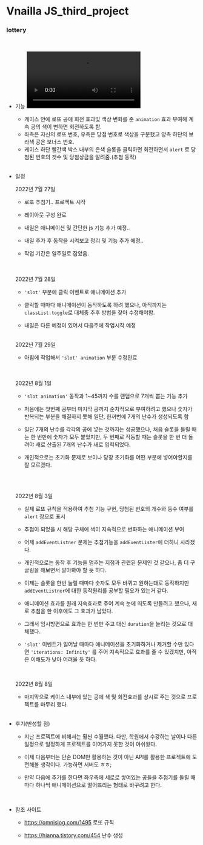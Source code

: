 <h1>Vnailla JS_third_project</h1>

<h3>lottery</h3>

<br>

* 기능
    <video src="https://user-images.githubusercontent.com/65724413/187194896-f3a01f77-74e0-4946-a489-4ee3f291139b.mp4"/>
  * 케이스 안에 로또 공에  회전 효과및 색상 변화를 준 `animation` 효과 부여해 계속 공의 색이 변하면 회전하도록 함.
  *  좌측은 자신의 로또 번호, 우측은 당첨 번호로 색상을 구분했고 양측 하단의 보라색 공은 보너스 번호.
  * 케이스 하단 빨간색 박스 내부의 은색 슬롯을 클릭하면 회전하면서 `alert` 로 당첨된 번호의 갯수 및  당첨상금을 알려줌.(추첨 동작)<br><br>

* 일정

  2022년 7월 27일<br>

  * 로또 추첨기.. 프로젝트 시작

  * 레이아웃 구성 완료

  * 내일은 애니메이션 및 간단한 js 기능 추가 예정.. 

  * 내일 추가 후 동작을 시켜보고 정리 및 기능 추가 에정..

  * 작업 기간은 일주일로 잡았음. 

  <br>
  <br>
  2022년 7월 28일<br>

  * `'slot'` 부분에 클릭 이벤트로 애니메이션 추가

  * 클릭할 때마다 애니메이션이 동작하도록 하려 했으나, 아직까지는 `classList.toggle`로 대체중 추후 방법을 찾아 수정해야함.

  * 내일은 다른 예정이 있어서 다음주에 작업시작 예정<br><br>

  2022년 7월 29일<br>

  * 아침에 작업해서 `'slot' animation` 부분 수정완료

  <br>

  <br>

  2022년 8월 1일<br>

  * `'slot animation'` 동작과 1~45까지 수를 랜덤으로 7개씩 뽑는 기능 추가

  * 처음에는 첫번째 공부터 마지막 공까지 순차적으로 부여하려고 했으나 숫자가 반복되는 부분을 해결하지 못해 일단, 한꺼번에 7개의 난수가 생성되도록 함

  * 일단 7개의 난수를 각각의 공에 넣는 것까지는 성공했으나,  처음 슬롯을 돌릴 때는 한 번만에 숫자가 모두 붙었지만, 두 번째로 작동할 때는 슬롯을 한 번 더 돌려야 새로 산출된 7개의 난수가 새로 입력되었다.

  * 개인적으로는 초기화 문제로 보이나 당장 초기화를 어떤 부분에 넣어야할지를 잘 모르겠다.

  <br><br>

  2022년 8월 3일<br>

  * 실제 로또 규칙을 적용하여 추첨 기능 구현, 당첨된 번호의 개수와 등수 여부를 `alert` 창으로 표시

  * 추첨이 되었을 시 해당 구체에 색이 지속적으로 변화하는 애니메이션 부여

  * 어제 `addEventListner` 문제는 추첨기능을 `addEventLister`에 더하니 사라졌다. 

  * 개인적으로는 동작 후 기능을 멈추는 지점과 관련된 문제인 것 같으나, 좀 더 구글링을 해보면서 알아봐야 할 듯 하다. 

  * 이제는 슬롯을 한번 눌릴 때마다 숫자도 모두 바뀌고 원하는대로 동작하지만 `addEventListner`에 대한 동작원리를 공부할 필요가 있는거 같다. 

  * 애니메이션 효과를 원래 지속효과로 주어 계속 눈에 띄도록 만들려고 했으나, 새로 추첨을 한 이후에도 그 효과가 남았다.

  * 그래서 임시방편으로 효과는 한 번만 주고 대신 `duration`을 늘리는 것으로 대체했다. 

  * `'slot'` 이벤트가 일어날 때마다 애니메이션을 초기화하거나 제거할 수만 있다면 `'iterations: Infinity'` 를 주어 지속적으로 효과를 줄 수 있겠지만, 아직은 이해도가 낮아 어려울 듯 하다. <br>

  <br>

  2022년 8월 8일<br>

  * 마지막으로 케이스 내부에 있는 공에 색 및 회전효과를 상시로 주는 것으로 프로젝트를 마무리 했다.<br><br>

* 후기(반성할 점)

  * 지난 프로젝트에 비해서는 훨씬 수월했다. 다만, 학원에서 수강하는 날이나 다른 일정으로 일정하게 프로젝트를 이어가지 못한 것이 아쉬웠다.

  * 이제 다음부터는 단순 DOM만 활용하는 것이 아닌  API를 활용한 프로젝트에 도전해볼 생각이다. 가능하면 서버도 ㅎㅎ;

  * 만약 다음에 추가를 한다면 좌우측에 세로로 쌓여있는 공들을 추첨기를 돌릴 때마다 하나씩 애니메이션으로 떨어뜨리는 형태로 바꾸려고 한다.<br>

  <br>

* 참조 사이트

  * <a href="https://omnislog.com/1495">https://omnislog.com/1495</a> 로또 규칙

  * <a href="https://hianna.tistory.com/454">https://hianna.tistory.com/454</a> 난수 생성

  

  
